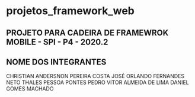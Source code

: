 # projetos_framework_web

## PROJETO PARA CADEIRA DE FRAMEWROK MOBILE - SPI - P4 - 2020.2

## NOME DOS INTEGRANTES

CHRISTIAN ANDERSNON PEREIRA COSTA
JOSÉ ORLANDO FERNANDES NETO
THALES PESSOA PONTES
PEDRO VITOR ALMEIDA DE LIMA
DANIEL GOMES MACHADO
